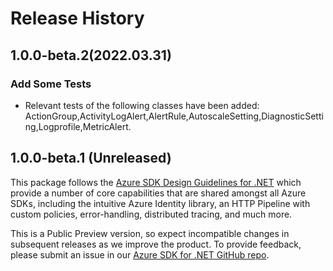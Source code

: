 # Release History

## 1.0.0-beta.2(2022.03.31)

### Add Some Tests

- Relevant tests of the following classes have been added: ActionGroup,ActivityLogAlert,AlertRule,AutoscaleSetting,DiagnosticSetting,Logprofile,MetricAlert.

## 1.0.0-beta.1 (Unreleased)

This package follows the [Azure SDK Design Guidelines for .NET](https://azure.github.io/azure-sdk/dotnet_introduction.html) which provide a number of core capabilities that are shared amongst all Azure SDKs, including the intuitive Azure Identity library, an HTTP Pipeline with custom policies, error-handling, distributed tracing, and much more.

This is a Public Preview version, so expect incompatible changes in subsequent releases as we improve the product. To provide feedback, please submit an issue in our [Azure SDK for .NET GitHub repo](https://github.com/Azure/azure-sdk-for-net/issues).
